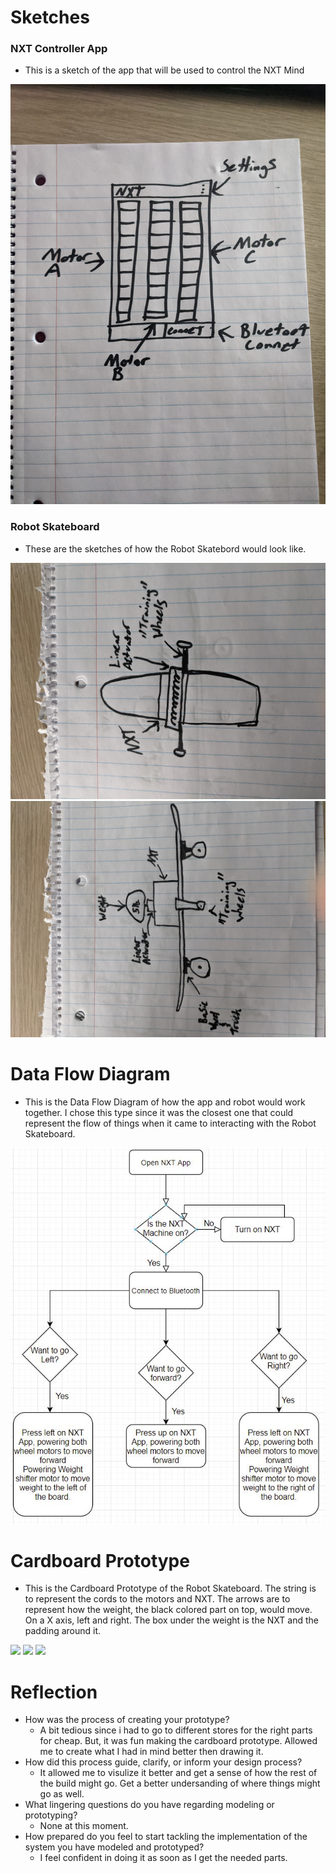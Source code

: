 # Sketches

### NXT Controller App

- This is a sketch of the app that will be used to control the NXT Mind

![](/Images/PXL_20210318_012306056.jpg)

### Robot Skateboard

- These are the sketches of how the Robot Skatebord would look like.

![](/Images/PXL_20210311_013209626.jpg)
![](/Images/PXL_20210311_013221552.jpg)

# Data Flow Diagram

- This is the Data Flow Diagram of how the app and robot would work together. I chose this type since it was the closest one that could represent the flow of things when it came to interacting with the Robot Skateboard.

![](/Images/Data_Flow_Diagram.JPG)

# Cardboard Prototype

- This is the Cardboard Prototype of the Robot Skateboard. The string is to represent the cords to the motors and NXT. The arrows are to represent how the weight, the black colored part on top, would move. On a X axis, left and right. The box under the weight is the NXT and the padding around it.

![](/Images/PXL_20210311_013310679.jpg)
![](/Images/PXL_20210311_013320914.jpg)
![](/Images/PXL_20210311_013334768.jpg)

# Reflection

- How was the process of creating your prototype?
  - A bit tedious since i had to go to different stores for the right parts for cheap. But, it was fun making the cardboard prototype. Allowed me to create what I had in mind better then drawing it.
- How did this process guide, clarify, or inform your design process?
  - It allowed me to visulize it better and get a sense of how the rest of the build might go. Get a better undersanding of where things might go as well.
- What lingering questions do you have regarding modeling or prototyping?
  - None at this moment.
- How prepared do you feel to start tackling the implementation of the system you have modeled and prototyped? 
  - I feel confident in doing it as soon as I get the needed parts.
